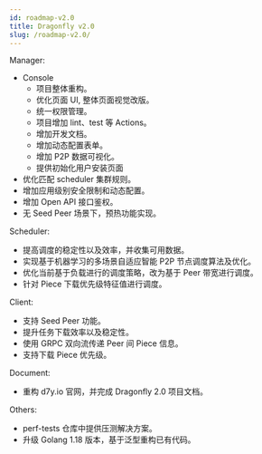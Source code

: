 ```yaml
---
id: roadmap-v2.0
title: Dragonfly v2.0
slug: /roadmap-v2.0/
---
```


Manager:

- Console
  - 项目整体重构。
  - 优化页面 UI, 整体页面视觉改版。
  - 统一权限管理。
  - 项目增加 lint、test 等 Actions。
  - 增加开发文档。
  - 增加动态配置表单。
  - 增加 P2P 数据可视化。
  - 提供初始化用户安装页面
- 优化匹配 scheduler 集群规则。
- 增加应用级别安全限制和动态配置。
- 增加 Open API 接口鉴权。
- 无 Seed Peer 场景下，预热功能实现。

Scheduler:

- 提高调度的稳定性以及效率，并收集可用数据。
- 实现基于机器学习的多场景自适应智能 P2P 节点调度算法及优化。
- 优化当前基于负载进行的调度策略，改为基于 Peer 带宽进行调度。
- 针对 Piece 下载优先级特征值进行调度。

Client:

- 支持 Seed Peer 功能。
- 提升任务下载效率以及稳定性。
- 使用 GRPC 双向流传递 Peer 间 Piece 信息。
- 支持下载 Piece 优先级。

Document:

- 重构 d7y.io 官网，并完成 Dragonfly 2.0 项目文档。

Others:

- perf-tests 仓库中提供压测解决方案。
- 升级 Golang 1.18 版本，基于泛型重构已有代码。
